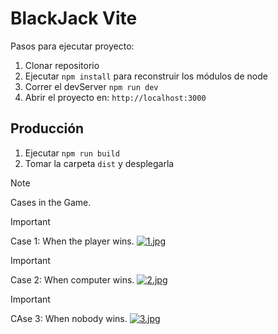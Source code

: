 # BlackJack Vite

Pasos para ejecutar proyecto:

1. Clonar repositorio
2. Ejecutar ```npm install``` para reconstruir los módulos de node
3. Correr el devServer ```npm run dev```
4. Abrir el proyecto en: ```http://localhost:3000```

## Producción

1. Ejecutar ```npm run build```
2. Tomar la carpeta ```dist``` y desplegarla

> [!NOTE]
> Cases in the Game.

> [!IMPORTANT]
> Case 1: When the player wins. 
[![1.jpg](https://i.postimg.cc/Y96DXN2k/1.jpg)](https://postimg.cc/CBK45qf6)

> [!IMPORTANT]
> Case 2: When computer wins.
[![2.jpg](https://i.postimg.cc/ydpjpfqM/2.jpg)](https://postimg.cc/vg95ctZh)

> [!IMPORTANT]
> CAse 3: When nobody wins.
[![3.jpg](https://i.postimg.cc/D0HThdGD/3.jpg)](https://postimg.cc/gLV5qhNq)
